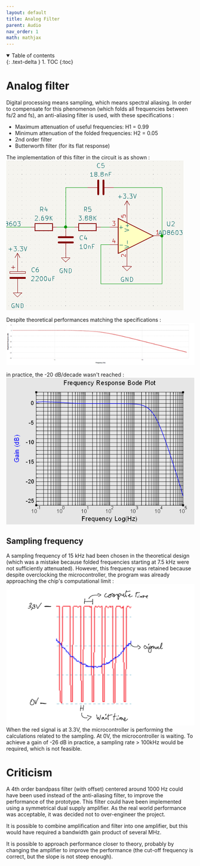 ```yaml
---
layout: default
title: Analog Filter
parent: Audio
nav_order: 1
math: mathjax
---
```


<details open markdown="block">
  <summary>
    Table of contents
  </summary>
  {: .text-delta }
1. TOC
{:toc}
</details>

# Analog filter

Digital processing means sampling, which means spectral aliasing. In order to compensate for this phenomenon (which folds all frequencies between fs/2 and fs), an anti-aliasing filter is used, with these specifications :  
- Maximum attenuation of useful frequencies: H1 = 0.99
- Minimum attenuation of the folded frequencies: H2 = 0.05
- 2nd order filter
- Butterworth filter (for its flat response)  

The implementation of this filter in the circuit is as shown :  
![image](../assets/images/audio/filter_circuit.png)  

Despite theoretical performances matching the specifications :  
![image](../assets/images/audio/analog_theoretical.png)  

in practice, the -20 dB/decade wasn't reached :  
![image](../assets/images/audio/analog_real.png)  

## Sampling frequency

A sampling frequency of 15 kHz had been chosen in the theoretical design (which was a mistake because folded frequencies starting at 7.5 kHz were not sufficiently attenuated). However, this frequency was retained because despite overclocking the microcontroller, the program was already approaching the chip's computational limit :  
![image](../assets/images/audio/sampling.png)  
When the red signal is at 3.3V, the microcontroller is performing the calculations related to the sampling. At 0V, the microcontroller is waiting. To achieve a gain of -26 dB in practice, a sampling rate > 100kHz would be required, which is not feasible.

# Criticism
A 4th order bandpass filter (with offset) centered around 1000 Hz could have been used instead of the anti-aliasing filter, to improve the performance of the prototype. This filter could have been implemented using a symmetrical dual supply amplifier. As the real world performance was acceptable, it was decided not to over-engineer the project.  

It is possible to combine amplification and filter into one amplifier, but this would have required a bandwidth gain product of several MHz.  

It is possible to approach performance closer to theory, probably by changing the amplifier to improve the performance (the cut-off frequency is correct, but the slope is not steep enough).
